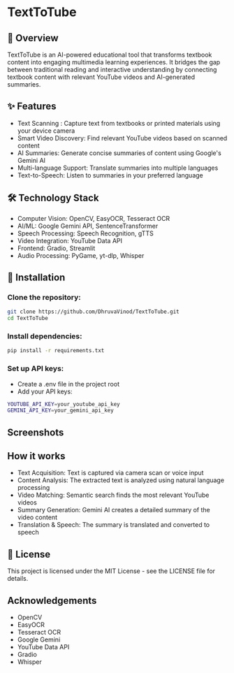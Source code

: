 # TextToTube
## 📖 Overview
TextToTube is an AI-powered educational tool that transforms textbook content into engaging multimedia learning experiences. It bridges the gap between traditional reading and interactive understanding by connecting textbook content with relevant YouTube videos and AI-generated summaries.
## ✨ Features
* Text Scanning : Capture text from textbooks or printed materials using your device camera
* Smart Video Discovery: Find relevant YouTube videos based on scanned content
* AI Summaries: Generate concise summaries of content using Google's Gemini AI
* Multi-language Support: Translate summaries into multiple languages
* Text-to-Speech: Listen to summaries in your preferred language
## 🛠️ Technology Stack
* Computer Vision: OpenCV, EasyOCR, Tesseract OCR
* AI/ML: Google Gemini API, SentenceTransformer
* Speech Processing: Speech Recognition, gTTS
* Video Integration: YouTube Data API
* Frontend: Gradio, Streamlit
* Audio Processing: PyGame, yt-dlp, Whisper
## 🚀 Installation
### Clone the repository:
```bash
git clone https://github.com/DhruvaVinod/TextToTube.git
cd TextToTube
```
 
### Install dependencies: 

```bash
pip install -r requirements.txt
```

### Set up API keys:
* Create a .env file in the project root
* Add your API keys:
```bash
YOUTUBE_API_KEY=your_youtube_api_key
GEMINI_API_KEY=your_gemini_api_key
```
  
## Screenshots 
## How it works 
* Text Acquisition: Text is captured via camera scan or voice input
* Content Analysis: The extracted text is analyzed using natural language processing
* Video Matching: Semantic search finds the most relevant YouTube videos
* Summary Generation: Gemini AI creates a detailed summary of the video content
* Translation & Speech: The summary is translated and converted to speech
## 📜 License
This project is licensed under the MIT License - see the LICENSE file for details.
## Acknowledgements

* OpenCV
* EasyOCR
* Tesseract OCR
* Google Gemini
* YouTube Data API
* Gradio
* Whisper
